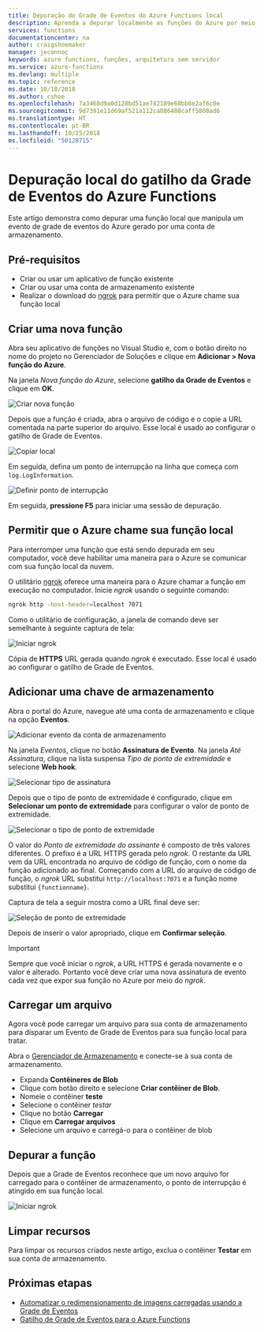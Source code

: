 ```yaml
---
title: Depuração do Grade de Eventos do Azure Functions local
description: Aprenda a depurar localmente as funções do Azure por meio de um evento de Grade de Eventos
services: functions
documentationcenter: na
author: craigshoemaker
manager: jeconnoc
keywords: azure functions, funções, arquitetura sem servidor
ms.service: azure-functions
ms.devlang: multiple
ms.topic: reference
ms.date: 10/18/2018
ms.author: cshoe
ms.openlocfilehash: 7a3468d9a0d128bd51ae742189e60bb8e2af6c0e
ms.sourcegitcommit: 9d7391e11d69af521a112ca886488caff5808ad6
ms.translationtype: HT
ms.contentlocale: pt-BR
ms.lasthandoff: 10/25/2018
ms.locfileid: "50128715"
---
```

# <a name="azure-function-event-grid-trigger-local-debugging"></a>Depuração local do gatilho da Grade de Eventos do Azure Functions

Este artigo demonstra como depurar uma função local que manipula um evento de grade de eventos do Azure gerado por uma conta de armazenamento. 

## <a name="prerequisites"></a>Pré-requisitos

- Criar ou usar um aplicativo de função existente
- Criar ou usar uma conta de armazenamento existente
- Realizar o download do [ngrok](https://ngrok.com/) para permitir que o Azure chame sua função local

## <a name="create-a-new-function"></a>Criar uma nova função

Abra seu aplicativo de funções no Visual Studio e, com o botão direito no nome do projeto no Gerenciador de Soluções e clique em **Adicionar > Nova função do Azure**.

Na janela *Nova função do Azure*, selecione **gatilho da Grade de Eventos** e clique em **OK**.

![Criar nova função](./media/functions-debug-event-grid-trigger-local/functions-debug-event-grid-trigger-local-add-function.png)

Depois que a função é criada, abra o arquivo de código e o copie a URL comentada na parte superior do arquivo. Esse local é usado ao configurar o gatilho de Grade de Eventos.

![Copiar local](./media/functions-debug-event-grid-trigger-local/functions-debug-event-grid-trigger-local-copy-location.png)

Em seguida, defina um ponto de interrupção na linha que começa com `log.LogInformation`.

![Definir ponto de interrupção](./media/functions-debug-event-grid-trigger-local/functions-debug-event-grid-trigger-local-set-breakpoint.png)


Em seguida, **pressione F5** para iniciar uma sessão de depuração.

## <a name="allow-azure-to-call-your-local-function"></a>Permitir que o Azure chame sua função local

Para interromper uma função que está sendo depurada em seu computador, você deve habilitar uma maneira para o Azure se comunicar com sua função local da nuvem.

O utilitário [ngrok](https://ngrok.com/) oferece uma maneira para o Azure chamar a função em execução no computador. Inicie *ngrok* usando o seguinte comando:

```bash
ngrok http -host-header=localhost 7071
```
Como o utilitário de configuração, a janela de comando deve ser semelhante à seguinte captura de tela:

![Iniciar ngrok](./media/functions-debug-event-grid-trigger-local/functions-debug-event-grid-trigger-local-ngrok.png)

Cópia de **HTTPS** URL gerada quando *ngrok* é executado. Esse local é usado ao configurar o gatilho de Grade de Eventos.

 ## <a name="add-a-storage-event"></a>Adicionar uma chave de armazenamento

Abra o portal do Azure, navegue até uma conta de armazenamento e clique na opção **Eventos**.

![Adicionar evento da conta de armazenamento](./media/functions-debug-event-grid-trigger-local/functions-debug-event-grid-trigger-local-add-event.png)

Na janela *Eventos*, clique no botão **Assinatura de Evento**. Na janela *Até Assinatura*, clique na lista suspensa *Tipo de ponto de extremidade* e selecione **Web hook**.

![Selecionar tipo de assinatura](./media/functions-debug-event-grid-trigger-local/functions-debug-event-grid-trigger-local-event-subscription-type.png)

Depois que o tipo de ponto de extremidade é configurado, clique em **Selecionar um ponto de extremidade** para configurar o valor de ponto de extremidade.

![Selecionar o tipo de ponto de extremidade](./media/functions-debug-event-grid-trigger-local/functions-debug-event-grid-trigger-local-event-subscription-endpoint.png)

O valor do *Ponto de extremidade do assinante* é composto de três valores diferentes. O prefixo é a URL HTTPS gerada pelo *ngrok*. O restante da URL vem da URL encontrada no arquivo de código de função, com o nome da função adicionado ao final. Começando com a URL do arquivo de código de função, o *ngrok* URL substitui `http://localhost:7071` e a função nome substitui `{functionname}`.

Captura de tela a seguir mostra como a URL final deve ser:

![Seleção de ponto de extremidade](./media/functions-debug-event-grid-trigger-local/functions-debug-event-grid-trigger-local-event-subscription-endpoint-selection.png)

Depois de inserir o valor apropriado, clique em **Confirmar seleção**.

> [!IMPORTANT]
> Sempre que você iniciar o *ngrok*, a URL HTTPS é gerada novamente e o valor é alterado. Portanto você deve criar uma nova assinatura de evento cada vez que expor sua função no Azure por meio do *ngrok*.

## <a name="upload-a-file"></a>Carregar um arquivo

Agora você pode carregar um arquivo para sua conta de armazenamento para disparar um Evento de Grade de Eventos para sua função local para tratar. 

Abra o [Gerenciador de Armazenamento](https://azure.microsoft.com/features/storage-explorer/) e conecte-se à sua conta de armazenamento. 

- Expanda **Contêineres de Blob** 
- Clique com botão direito e selecione **Criar contêiner de Blob**.
- Nomeie o contêiner **teste**
- Selecione o contêiner *testar*
- Clique no botão **Carregar**
- Clique em **Carregar arquivos**
- Selecione um arquivo e carregá-o para o contêiner de blob

## <a name="debug-the-function"></a>Depurar a função

Depois que a Grade de Eventos reconhece que um novo arquivo for carregado para o contêiner de armazenamento, o ponto de interrupção é atingido em sua função local.

![Iniciar ngrok](./media/functions-debug-event-grid-trigger-local/functions-debug-event-grid-trigger-local-breakpoint.png)

## <a name="clean-up-resources"></a>Limpar recursos

Para limpar os recursos criados neste artigo, exclua o contêiner **Testar** em sua conta de armazenamento.

## <a name="next-steps"></a>Próximas etapas

- [Automatizar o redimensionamento de imagens carregadas usando a Grade de Eventos](../event-grid/resize-images-on-storage-blob-upload-event.md)
- [Gatilho de Grade de Eventos para o Azure Functions](./functions-bindings-event-grid.md)
